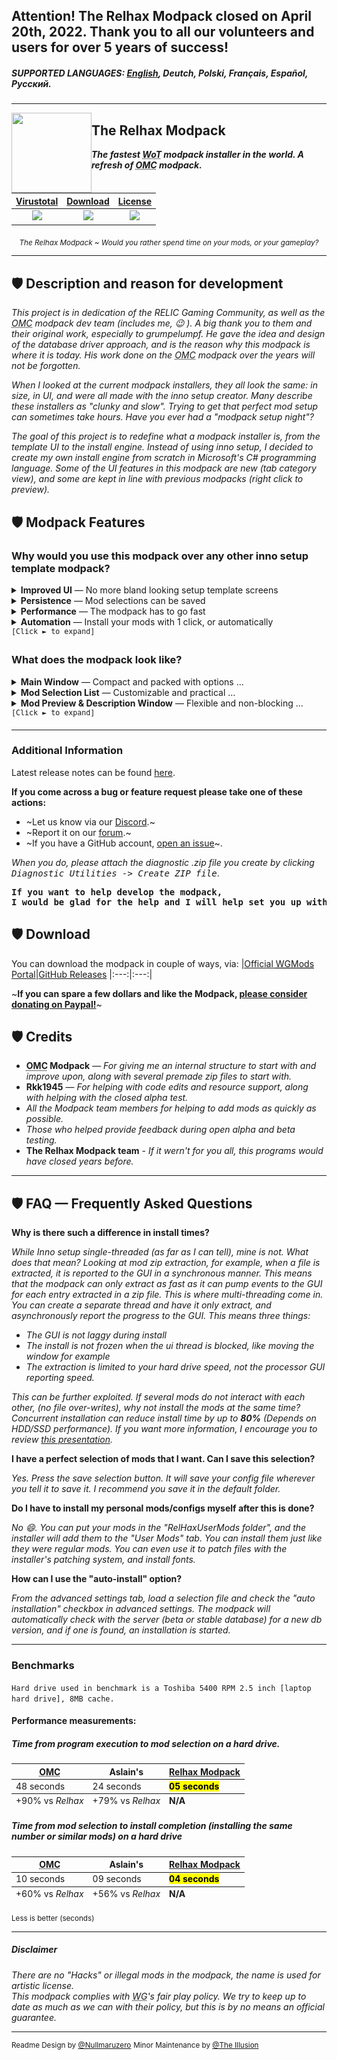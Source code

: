 ## Attention! The Relhax Modpack closed on April 20th, 2022. Thank you to all our volunteers and users for over 5 years of success!

##### SUPPORTED LANGUAGES: [**<ins>English</ins>**](README.md), Deutch, Polski, Français, Español, Pусский.

***

<img align="left" width="128" height="128" src="https://raw.githubusercontent.com/Willster419/RelhaxModpack/master/RelhaxModpack/RelhaxModpack/Resources/modpack_icon.ico">

## The Relhax Modpack

**_The fastest <abbr title="World of Tanks">WoT</abbr> modpack installer in the world. A refresh of <abbr title="Odem Mortis Community">OMC</abbr> modpack._**<br>

| [Virustotal](https://www.virustotal.com/gui/file/0cecd539dbf22f7d0d8ebc04d6f3ebad7cff7c7fee087ea487ea0832e4a06062) |                                           [Download](https://github.com/Willster419/RelhaxModpack/releases/latest)                                           |[License](https://github.com/Willster419/RelhaxModpack/blob/master/LICENSE)
| :---: | :---: | :---: |
|![](https://img.shields.io/github/v/release/Willster419/RelhaxModpack?color=4c6f74&label=Version)|![](https://img.shields.io/github/downloads/Willster419/RelhaxModpack/total?color=4c6f74&label=Downloads)|![](https://img.shields.io/github/license/Willster419/RelhaxModpack?color=4c6f74&label=License)|

<p align="center"><sub><i>The Relhax Modpack ~ Would you rather spend time on your mods, or your gameplay?</i></sub></p>

---

## 🛡 Description and reason for development

_This project is in dedication of the RELIC Gaming Community, as well as the <abbr title="Odem Mortis Community">OMC</abbr> modpack dev team (includes me, :wink: ). A big thank you to them and their original work, especially to grumpelumpf. He gave the idea and design of the database driver approach, and is the reason why this modpack is where it is today. His work done on the <abbr title="Odem Mortis Community">OMC</abbr> modpack over the years will not be forgotten._

_When I looked at the current modpack installers, they all look the same: in size, in UI, and were all made with the inno setup creator. Many describe these installers as "clunky and slow". Trying to get that perfect mod setup can sometimes take hours. Have you ever had a "modpack setup night"?_

_The goal of this project is to redefine what a modpack installer is, from the template UI to the install engine. Instead of using inno setup, I decided to create my own install engine from scratch in Microsoft's C# programming language. Some of the UI features in this modpack are new (tab category view), and some are kept in line with previous modpacks (right click to preview)._

## 🛡 Modpack Features

### Why would you use this modpack over any other inno setup template modpack?

<details>
<summary><b>Improved UI</b> — No more bland looking setup template screens</summary>
	<ul>
		<li>Instead of a giant unscrollable list of hard-to-find mods to select from, the mods are presented in tabs, each tab page being a mod catagory. Xvm has a tab page, garage stats have a page, damagelogs have a page, etc. Mods per tab are sorted alphabetically</li>
		<li>For the first time in modpack history, there is a search feature where you can search for "that one mod" you want.</li>
		<li>There are multiple views to display the mod selection list in. Currently we have <abbr title="Odem Mortis Community">OMC</abbr> legacy view and the Relhax default view</li>
		<li>The application allows for DPI and font based application scaling. It is also 4K display ready.</li>
		<li>The Mod selection window and mod preview window are resizeable. The application will remember your last window settings and apply them upon loading the selection list</li>
		<li>The font can be changed to comic sans. This is a critical feature.</li>
		<li>The modpack can inform you if your local installation is out of date. This saves you from running a useless installation.</li>
		<li>The <abbr title="Odem Mortis Community">OMC</abbr> mod preview window has been redesigned, while keeping the familiar user interface:</li>
		<li>The preview window supports image links, sound file links, webpage links, and direct HTML code.</li>
			<ul>
				<li>Pictures load asynchronously. This means that The UI does not lock up waiting for the picture to load.</li>
				<li>The preview window is web-based, meaning you hard drive won't become cluttered with cached pictures.</li>
				<li>Each mod or config can have up to 1.2 million pictures. Other modpacks have only a few, or only 1 picture​</li>
			</ul>
		</ul>
</details>
<details>
<summary><b>Persistence</b> — Mod selections can be saved</summary>
  <ul>
		<li>Like <abbr title="Odem Mortis Community">OMC</abbr> and Aslains, your mods selection can be saved.</li>
		<li>Unlike Aslains, you can save as many mod selections as you want, and save them where ever you like</li>
		<li>Unlike <abbr title="Odem Mortis Community">OMC</abbr>, you can use this selection file to automate the install process (See Automation Section)</li>
	</ul>
</details>
<details>
<summary><b>Performance</b> — The modpack has to go fast</summary>
  <ul>
		<li>For the first time in modpack history, the installation process is multi-threaded, meaning that it can install multiple mods at once. The install process is optimized for 8-core systems.</li>
		<li>The loading and installation times of this modpack vs. Inno setup modpacks have been reduced by up to <b><ins>89%</b></ins> and <b><ins>60%</b></ins> on a standard hard drive using the standard extraction mode. The times are even further reduced for those with WoT installed on an SSD using the multicore extraction mode.</li>
	</ul>
</details>
<details>
<summary><b>Automation</b> — Install your mods with 1 click, or automatically</summary>
	<ul>
		<li>The modpack and be set at command line with a <kbd>/auto-install config_file_name.xml</kbd> switch to automatically install the modpack, with your preference of mods selected. In this situation, you could install without any interaction, and update all your mods in seconds.</li>
	</ul>
</details>
<samp><sup>[Click <kbd>►</kbd> to expand]</sup></samp>

### What does the modpack look like?

<details>
	<summary><b>Main Window</b> — Compact and packed with options ...</summary>
	<p align="center"><img src=".github/readme_resources/en/main_window_1.png" alt="Main Window 1"/></p>
	<p align="center"><img src=".github/readme_resources/en/main_window_2.png" alt="Main Window 2"/></p>
	<p align="center"><img src=".github/readme_resources/en/main_window_3.png" alt="Main Window 3"/></p>
</details>

<details>
	<summary><b>Mod Selection List</b> — Customizable and practical ...</summary>
		<figure>
				<p align="center"><img src=".github/readme_resources/en/selection_lists.png" alt="Mod Selection List"/></p>
			</figcaption>Prefer the <abbr title="Odem Mortis Community">OMC</abbr> style selection view? No problem!<figcaption>
		</figure>
</details>

<details>
	<summary><b>Mod Preview & Description Window</b> — Flexible and non-blocking ...</summary>
	<p align="center"><img src=".github/readme_resources/en/mod_preview_1.png" alt="Mod Preview 1"/></p>
	<p align="center"><img src=".github/readme_resources/en/mod_preview_2.png" alt="Mod Preview 2"/></p>
</details>
<samp><sup>[Click <kbd>►</kbd> to expand]</sup></samp>

---

### Additional Information

Latest release notes can be found [here](https://github.com/Willster419/RelhaxModpack/commits/master).

**If you come across a bug or feature request please take one of these actions:**

- ~Let us know via our [Discord](https://discordapp.com/invite/58fdPvK).~
- ~Report it on our [forum](http://forums.relhaxmodpack.com/).~
- ~If you have a GitHub account, [open an issue](https://github.com/Willster419/RelhaxModpack/issues)~.

_When you do, please attach the diagnostic .zip file you create by clicking <kbd>Diagnostic Utilities -> Create ZIP file</kbd>_.

<p align="center"><b><ins><pre>If you want to help develop the modpack,<br>I would be glad for the help and I will help set you up with an environment! Thank you!</pre></ins></b></p>

## 🛡 Download

You can download the modpack in couple of ways, via:
|[Official <abbr title="Wargaming Mods">WGMods</abbr> Portal](https://wgmods.net/392/)|[GitHub Releases](https://github.com/Willster419/RelhaxModpack/releases)
|:---:|:---:|

~**If you can spare a few dollars and like the Modpack, [please consider donating on Paypal!](https://www.paypal.com/cgi-bin/webscr?cmd=_s-xclick&hosted_button_id=76KNV8KXKYNG2)**~

## 🛡 Credits

- <b><abbr title="Odem Mortis Community">OMC</abbr> Modpack</b> — <i>For giving me an internal structure to start with and improve upon, along with several premade zip files to start with.</i>
- <b>Rkk1945</b> — <i>For helping with code edits and resource support, along with helping with the closed alpha test.</i>
- <i>All the Modpack team members for helping to add mods as quickly as possible.</i>
- <i>Those who helped provide feedback during open alpha and beta testing.</i>
- <b>The Relhax Modpack team</b> - <i>If it wern't for you all, this programs would have closed years before.</i>

---

## 🛡 FAQ — Frequently Asked Questions

**Why is there such a difference in install times?**

_While Inno setup single-threaded (as far as I can tell), mine is not. What does that mean? Looking at mod zip extraction, for example, when a file is extracted, it is reported to the GUI in a synchronous manner. This means that the modpack can only extract as fast as it can pump events to the GUI for each entry extracted in a zip file. This is where multi-threading come in. You can create a separate thread and have it only extract, and asynchronously report the progress to the GUI. This means three things:_

- _The GUI is not laggy during install_
- _The install is not frozen when the ui thread is blocked, like moving the window for example_
- _The extraction is limited to your hard drive speed, not the processor GUI reporting speed._

_This can be further exploited. If several mods do not interact with each other, (no file over-writes), why not install the mods at the same time? Concurrent installation can reduce install time by up to <b>80%</b> (Depends on HDD/SSD performance)._
_If you want more information, I encourage you to review [this presentation](https://docs.google.com/presentation/d/1H-6YLcEP3XfxeEhF21grP7Ypfw2im300201bz0NAuJI/edit#slide=id.g7bf2f002c6_0_83)._

**I have a perfect selection of mods that I want. Can I save this selection?**

_Yes. Press the save selection button. It will save your config file wherever you tell it to save it. I recommend you save it in the default folder._

**Do I have to install my personal mods/configs myself after this is done?**

_No :smile:. You can put your mods in the "RelHaxUserMods folder", and the installer will add them to the "User Mods" tab. You can install them just like they were regular mods. You can even use it to patch files with the installer's patching system, and install fonts._

**How can I use the "auto-install" option?**

_From the advanced settings tab, load a selection file and check the "auto installation" checkbox in advanced settings. The modpack will automatically check with the server (beta or stable database) for a new db version, and if one is found, an installation is started._

***

### Benchmarks
``Hard drive used in benchmark is a Toshiba 5400 RPM 2.5 inch [laptop hard drive], 8MB cache.``

#### Performance measurements: 
##### Time from program execution to mod selection on a hard drive.

<table>
  <thead>
    <tr>
      <th><abbr title="Odem Mortis Community">OMC</abbr></th>
      <th>Aslain's</th>
			<th><ins>Relhax Modpack</ins></th>
    </tr>
  </thead>
  <tbody>
    <tr>
      <td>48 seconds</td>
      <td>24 seconds</td>
			<td><mark><b>05 seconds</mark></td>
    </tr>
  </tbody>
  <tfoot>
    <tr>
      <td>+90% vs <i>Relhax</i></td>
      <td>+79% vs <i>Relhax</i></td>
			<td><b>N/A</b></td>
    </tr>
  </tfoot>
</table>


##### Time from mod selection to install completion (installing the same number or similar mods) on a hard drive

<table>
  <thead>
    <tr>
      <th><abbr title="Odem Mortis Community">OMC</abbr></th>
      <th>Aslain's</th>
			<th><ins>Relhax Modpack</ins></th>
    </tr>
  </thead>
  <tbody>
    <tr>
      <td>10 seconds</td>
      <td>09 seconds</td>
			<td><mark><b>04 seconds</mark></td>
    </tr>
  </tbody>
  <tfoot>
    <tr>
      <td>+60% vs <i>Relhax</i></td>
      <td>+56% vs <i>Relhax</i></td>
			<td><b>N/A</b></td>
    </tr>
  </tfoot>
</table>
<sub>Less is better (seconds)</sub>

***
##### Disclaimer

*There are no "Hacks" or illegal mods in the modpack, the name is used for artistic license.*<br>
*This modpack complies with <abbr title="Wargaming">WG</abbr>'s fair play policy. We try to keep up to date as much as we can with their policy, but this is by no means an official guarantee.*
***
[downloadURL]: https://wgmods.net/392/ "Download"
<sup>Readme Design by [@Nullmaruzero](https://github.com/Nullmaruzero/)</sup>
<sup>Minor Maintenance by [@The Illusion](https://github.com/Arkhorse)</sup>
